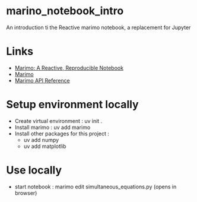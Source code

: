 # marino_notebook_intro
An introduction ti the Reactive marimo notebook, a replacement for Jupyter

# Links
- [Marimo: A Reactive, Reproducible Notebook](https://realpython.com/marimo-notebook/#why-linear-notebooks-dont-quite-cut-it-anymore)
- [Marimo](https://marimo.io)
- [Marimo API Reference](https://docs.marimo.io/api/)

# Setup environment locally
- Create virtual environment : uv init .
- Install marimo : uv add marimo  
- Install other packages for this project :
    - uv add numpy
    - uv add matplotlib

# Use locally
- start notebook : marimo edit simultaneous_equations.py (opens in browser)